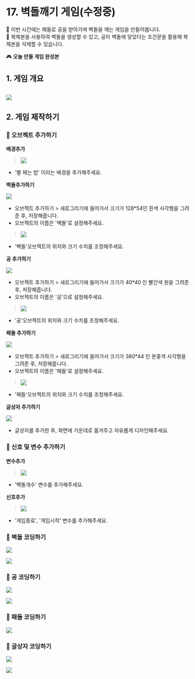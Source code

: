 # 17. 벽돌깨기 게임(수정중)

🙂 이번 시간에는 패들로 공을 받아가며 벽돌을 깨는 게임을 만들어봅니다. <br>
🚩 복제본을 사용하여 벽돌을 생성할 수 있고, 공이 벽돌에 닿았다는 조건문을 활용해 복제본을 삭제할 수 있습니다. 

🎮  **오늘 만들 게임 완성본**   
[]() 

## 1. 게임 개요
![](img/17_벽돌깨기/1.png)
- 

## 2. 게임 제작하기

### 🧩 오브젝트 추가하기

**배경추가**

> ![](img/17_벽돌깨기/3.png)
- '별 헤는 밤' 이라는 배경을 추가해주세요.

**벽돌추가하기**

![](img/17_벽돌깨기/2.png)
- 오브젝트 추가하기 > 새로그리기에 들어가서 크기가 128*54인 흰색 사각형을 그려준 후, 저장해줍니다.
- 오브젝트의 이름은 '벽돌'로 설정해주세요.

> ![](img/17_벽돌깨기/4.png)
- '벽돌'오브젝트의 위치와 크기 수치를 조정해주세요. 

**공 추가하기**

![](img/17_벽돌깨기/5.png)
- 오브젝트 추가하기 > 새로그리기에 들어가서 크기가 40*40 인 빨간색 원을 그려준 후, 저장해줍니다.
- 오브젝트의 이름은 '공'으로 설정해주세요.


> ![](img/17_벽돌깨기/6.png)
- '공'오브젝트의 위치와 크기 수치를 조정해주세요. 

**패들 추가하기**

![](img/17_벽돌깨기/7.png)
- 오브젝트 추가하기 > 새로그리기에 들어가서 크기가 380*44 인 분홍색 사각형을 그려준 후, 저장해줍니다.
- 오브젝트의 이름은 '패들'로 설정해주세요.
> ![](img/17_벽돌깨기/8.png)
- '패들'오브젝트의 위치와 크기 수치를 조정해주세요. 

**글상자 추가하기**

![](img/17_벽돌깨기/9.png)
- 글상자를 추가한 후, 화면에 가운데로 옮겨주고 자유롭게 디자인해주세요.

### 🧩 신호 및 변수 추가하기 

**변수추가**

> ![](img/17_벽돌깨기/10.png)
- '벽돌개수' 변수를 추가해주세요.

**신호추가** 

> ![](img/17_벽돌깨기/11.png)
- '게임종료', '게임시작' 변수를 추가해주세요.

### 🧩 벽돌 코딩하기
![](img/17_벽돌깨기/12.png)

![](img/17_벽돌깨기/13.png)

### 🧩 공 코딩하기
![](img/17_벽돌깨기/14.png)

![](img/17_벽돌깨기/15.png)

### 🧩 패들 코딩하기
![](img/17_벽돌깨기/16.png)

### 🧩 글상자 코딩하기
![](img/17_벽돌깨기/17.png)

![](img/17_벽돌깨기/18.png)

<!-- <details>
<summary> 요약 </summary>
</details> -->